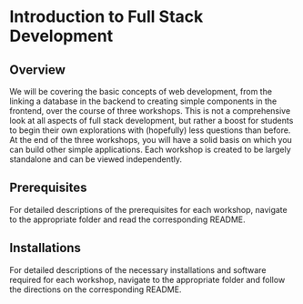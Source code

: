 # Introduction to Full Stack Development

## Overview
We will be covering the basic concepts of web development, from the linking a database in the backend to creating simple components in the frontend, over the course of three workshops. This is not a comprehensive look at all aspects of full stack development, but rather a boost for students to begin their own explorations with (hopefully) less questions than before. At the end of the three workshops, you will have a solid basis on which you can build other simple applications. Each workshop is created to be largely standalone and can be viewed independently.

## Prerequisites
For detailed descriptions of the prerequisites for each workshop, navigate to the appropriate folder and read the corresponding README.

## Installations
For detailed descriptions of the necessary installations and software required for each workshop, navigate to the appropriate folder and follow the directions on the corresponding README.
